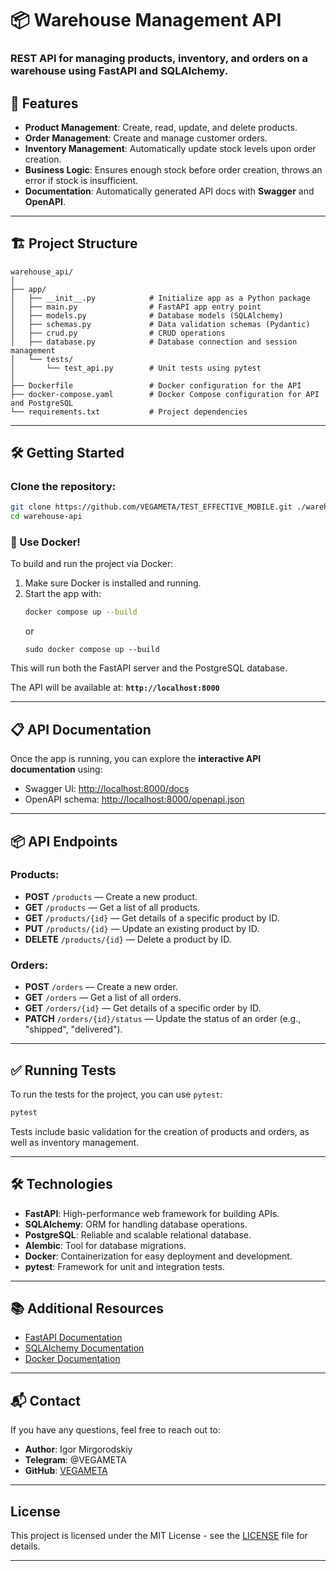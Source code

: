 # 📦 Warehouse Management API

### REST API for managing products, inventory, and orders on a warehouse using **FastAPI** and **SQLAlchemy**.

## 🚀 Features

- **Product Management**: Create, read, update, and delete products.
- **Order Management**: Create and manage customer orders.
- **Inventory Management**: Automatically update stock levels upon order creation.
- **Business Logic**: Ensures enough stock before order creation, throws an error if stock is insufficient.
- **Documentation**: Automatically generated API docs with **Swagger** and **OpenAPI**.

---

## 🏗️ Project Structure

```plaintext
warehouse_api/
│
├── app/
│   ├── __init__.py            # Initialize app as a Python package
│   ├── main.py                # FastAPI app entry point
│   ├── models.py              # Database models (SQLAlchemy)
│   ├── schemas.py             # Data validation schemas (Pydantic)
│   ├── crud.py                # CRUD operations
│   ├── database.py            # Database connection and session management
│   └── tests/
│       └── test_api.py        # Unit tests using pytest
│
├── Dockerfile                 # Docker configuration for the API
├── docker-compose.yaml        # Docker Compose configuration for API and PostgreSQL
└── requirements.txt           # Project dependencies
```

---

## 🛠️ Getting Started

### Clone the repository:
```bash
git clone https://github.com/VEGAMETA/TEST_EFFECTIVE_MOBILE.git ./warehouse-api
cd warehouse-api
```


### 🐳 Use Docker!

To build and run the project via Docker:

1. Make sure Docker is installed and running.
2. Start the app with:
   ```bash
   docker compose up --build
   ```
   or
   ```
   sudo docker compose up --build
   ```

This will run both the FastAPI server and the PostgreSQL database.

The API will be available at: **`http://localhost:8000`**

---

## 📋 API Documentation

Once the app is running, you can explore the **interactive API documentation** using:

- Swagger UI: [http://localhost:8000/docs](http://localhost:8000/docs)
- OpenAPI schema: [http://localhost:8000/openapi.json](http://localhost:8000/openapi.json)

---

## 📦 API Endpoints

### **Products:**
- **POST** `/products` — Create a new product.
- **GET** `/products` — Get a list of all products.
- **GET** `/products/{id}` — Get details of a specific product by ID.
- **PUT** `/products/{id}` — Update an existing product by ID.
- **DELETE** `/products/{id}` — Delete a product by ID.

### **Orders:**
- **POST** `/orders` — Create a new order.
- **GET** `/orders` — Get a list of all orders.
- **GET** `/orders/{id}` — Get details of a specific order by ID.
- **PATCH** `/orders/{id}/status` — Update the status of an order (e.g., "shipped", "delivered").

---

## ✅ Running Tests

To run the tests for the project, you can use `pytest`:

```bash
pytest
```

Tests include basic validation for the creation of products and orders, as well as inventory management.


---

## 🛠️ Technologies

- **FastAPI**: High-performance web framework for building APIs.
- **SQLAlchemy**: ORM for handling database operations.
- **PostgreSQL**: Reliable and scalable relational database.
- **Alembic**: Tool for database migrations.
- **Docker**: Containerization for easy deployment and development.
- **pytest**: Framework for unit and integration tests.

---

## 📚 Additional Resources

- [FastAPI Documentation](https://fastapi.tiangolo.com/)
- [SQLAlchemy Documentation](https://docs.sqlalchemy.org/)
- [Docker Documentation](https://docs.docker.com/)

---

## 📬 Contact

If you have any questions, feel free to reach out to:

- **Author**: Igor Mirgorodskiy
- **Telegram**: @VEGAMETA
- **GitHub**: [VEGAMETA](https://github.com/VEGAMETA)

---

## License

This project is licensed under the MIT License - see the [LICENSE](LICENSE) file for details.

---